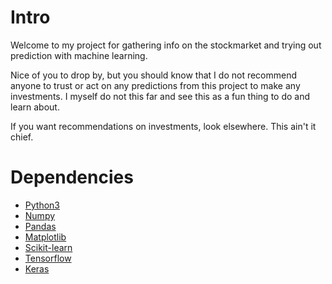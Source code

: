 # Intro
Welcome to my project for gathering info on the stockmarket and trying out
prediction with machine learning.

Nice of you to drop by, but you should know that I do not recommend anyone to
trust or act on any predictions from this project to make any investments. I myself do not
this far and see this as a fun thing to do and learn about.

If you want recommendations on investments, look elsewhere. This ain't it chief.

# Dependencies
- [Python3](https://www.python.org/)
- [Numpy](https://pypi.org/project/numpy/)
- [Pandas](https://pypi.org/project/pandas/)
- [Matplotlib](https://pypi.org/project/matplotlib/)
- [Scikit-learn](https://pypi.org/project/scikit-learn/)
- [Tensorflow](https://pypi.org/project/tensorflow/)
- [Keras](https://pypi.org/project/Keras/)

